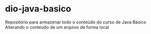 # dio-java-basico
Repositório para armazenar todo o conteúdo do curso de Java Básico
Alterando o conteudo  de um arquivo de forma local